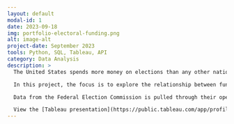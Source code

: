 ```yaml
---
layout: default
modal-id: 1
date: 2023-09-18
img: portfolio-electoral-funding.png
alt: image-alt
project-date: September 2023
tools: Python, SQL, Tableau, API
category: Data Analysis
description: >
  The United States spends more money on elections than any other nation, and even more so following the controversial Supreme Court decision in Citizens United v. Federal Election Committee in 2010 that prohibited the government from restricting independent expenditures on political campaigns by third-party groups.

  In this project, the focus is to explore the relationship between funding that comes from special interest groups, in particular from the Super PACs made possible by the Citizens United decision, and the voting behavior of elected congress members who either receive their funding directly or benefit indirectly from their expenditures.

  Data from the Federal Election Commission is pulled through their open API into a SQL database for analysis in Python and visualization in Tableau.

  View the [Tableau presentation](https://public.tableau.com/app/profile/jonas.joehnk/viz/CongressionalFundingInterestsandVotingPatterns/IntroductionTemplate) and full [project repository](https://github.com/jjoehnk/FEC_Voting).
---
```

